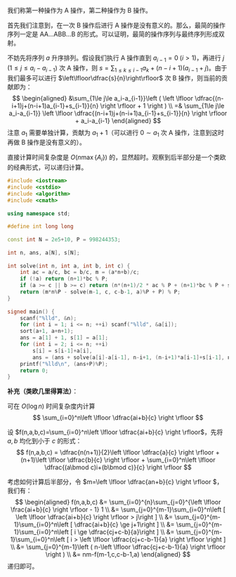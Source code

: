 我们称第一种操作为 A 操作，第二种操作为 B 操作。

首先我们注意到，在一次 B 操作后进行 A 操作是没有意义的。那么，最简的操作序列一定是 AA...ABB...B 的形式。可以证明，最简的操作序列与最终序列形成双射。

不妨先将序列 $a$ 升序排列。假设我们执行 A 操作直到 $a_{i-1}=0 \;(i>1)$，再进行 $j\;(1\le j\le a_i-a_{i-1})$ 次 A 操作，则 $s=\displaystyle \sum_{1\le k\le i-1}a_k+(n-i+1)(a_{i-1}+j)$。由于我们最多可以进行 $\left\lfloor\dfrac{s}{n}\right\rfloor$ 次 B 操作，则当前的贡献即为：
$$
\begin{aligned}
&\sum_{1\le j\le a_i-a_{i-1}}\left ( \left \lfloor \dfrac{(n-i+1)j+(n-i+1)a_{i-1}+s_{i-1}}{n} \right \rfloor + 1 \right ) \\
=& \sum_{1\le j\le a_i-a_{i-1}} \left \lfloor \dfrac{(n-i+1)j+(n-i+1)a_{i-1}+s_{i-1}}{n} \right \rfloor + a_i-a_{i-1}
\end{aligned}
$$
注意 $a_1$ 需要单独计算，贡献为 $a_1+1$（可以进行 $0\sim a_1$ 次 A 操作，注意到这时再做 B 操作是没有意义的）。

直接计算时间复杂度是 $O(n\max\{A_i\})$ 的，显然超时。观察到后半部分是一个类欧的经典形式，可以递归计算。


```cpp
#include <iostream>
#include <cstdio>
#include <algorithm>
#include <cmath>
 
using namespace std;
 
#define int long long
 
const int N = 2e5+10, P = 998244353;
 
int n, ans, a[N], s[N];
 
int solve(int n, int a, int b, int c) {
    int ac = a/c, bc = b/c, m = (a*n+b)/c;
    if (!a) return (n+1)*bc % P;
    if (a >= c || b >= c) return (n*(n+1)/2 * ac % P + (n+1)*bc % P + solve(n, a%c, b%c, c)) % P;
    return (m*n%P - solve(m-1, c, c-b-1, a)%P + P) % P;
}
 
signed main() {
    scanf("%lld", &n);
    for (int i = 1; i <= n; ++i) scanf("%lld", &a[i]);
    sort(a+1, a+n+1);
    ans = a[1] + 1, s[1] = a[1];
    for (int i = 2; i <= n; ++i)
        s[i] = s[i-1]+a[i],
        ans = (ans + solve(a[i]-a[i-1], n-i+1, (n-i+1)*a[i-1]+s[i-1], n)-solve(0, n-i+1, (n-i+1)*a[i-1]+s[i-1], n) + a[i]-a[i-1]) % P;    
    printf("%lld\n", (ans+P)%P);
    return 0;
}
```

**补充（类欧几里得算法）**：

可在 $O(\log n)$ 时间复杂度内计算
$$
 \sum_{i=0}^n\left \lfloor \dfrac{ai+b}{c} \right \rfloor
$$


 设 $f(n,a,b,c)=\sum_{i=0}^n\left \lfloor \dfrac{ai+b}{c} \right \rfloor$，先将 $a,b$ 均化到小于 $c$ 的形式：
$$
f(n,a,b,c) = \dfrac{n(n+1)}{2}\left \lfloor \dfrac{a}{c} \right \rfloor + (n+1)\left \lfloor \dfrac{b}{c}  \right \rfloor + \sum_{i=0}^n\left \lfloor \dfrac{(a\bmod c)i+(b\bmod c)}{c}  \right \rfloor
$$

考虑如何计算后半部分，令 $m=\left \lfloor \dfrac{an+b}{c}  \right \rfloor $，我们有：
$$
\begin{aligned}
f(n,a,b,c) &= \sum_{i=0}^{n}\sum_{j=0}^{\left \lfloor \frac{ai+b}{c} \right \rfloor - 1} 1 \\
&= \sum_{j=0}^{m-1}\sum_{i=0}^n\left [ \left \lfloor \dfrac{ai+b}{c} \right \rfloor > j\right ] \\
&= \sum_{j=0}^{m-1}\sum_{i=0}^n\left [  \dfrac{ai+b}{c} \ge j+1\right ] \\
&= \sum_{j=0}^{m-1}\sum_{i=0}^n\left [  i \ge \dfrac{cj+c-b}{a}\right ] \\
&= \sum_{j=0}^{m-1}\sum_{i=0}^n\left [  i > \left \lfloor \dfrac{cj+c-b-1}{a} \right \rfloor \right ] \\
&= \sum_{j=0}^{m-1}\left ( n-\left \lfloor \dfrac{cj+c-b-1}{a} \right \rfloor \right ) \\
&= nm-f(m-1,c,c-b-1,a)
\end{aligned}
$$
递归即可。
